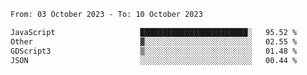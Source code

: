 <!--START_SECTION:waka-->

```txt
From: 03 October 2023 - To: 10 October 2023

JavaScript                   ████████████████████████░   95.52 %
Other                        ▓░░░░░░░░░░░░░░░░░░░░░░░░   02.55 %
GDScript3                    ▒░░░░░░░░░░░░░░░░░░░░░░░░   01.48 %
JSON                         ░░░░░░░░░░░░░░░░░░░░░░░░░   00.44 %
```

<!--END_SECTION:waka-->

